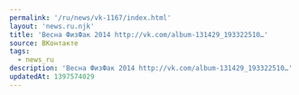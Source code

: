 ```yaml
---
permalink: '/ru/news/vk-1167/index.html'
layout: 'news.ru.njk'
title: 'Весна ФизФак 2014 http://vk.com/album-131429_193322510…'
source: ВКонтакте
tags:
  - news_ru
description: 'Весна ФизФак 2014 http://vk.com/album-131429_193322510…'
updatedAt: 1397574029
---
```

